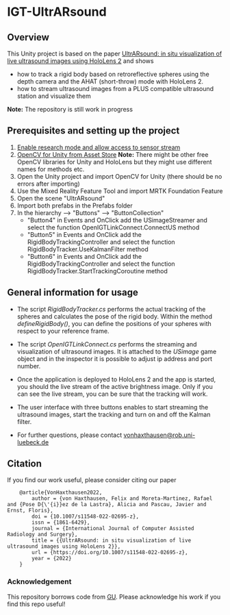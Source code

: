 # IGT-UltrARsound

## Overview
This Unity project is based on the paper [UltrARsound: in situ visualization of live ultrasound images using HoloLens 2](https://link.springer.com/article/10.1007/s11548-022-02695-z) and shows 

- how to track a rigid body based on retroreflective spheres using the depth camera and the AHAT (short-throw) mode with HoloLens 2.
- how to stream ultrasound images from a PLUS compatible ultrasound station and visualize them

**Note:** The repository is still work in progress

## Prerequisites and setting up the project
1. [Enable research mode and allow access to sensor stream](https://docs.microsoft.com/en-us/windows/mixed-reality/develop/advanced-concepts/research-mode#enabling-research-mode-hololens-first-gen-and-hololens-2)
2. [OpenCV for Unity from Asset Store](https://assetstore.unity.com/packages/tools/integration/opencv-for-unity-21088)
**Note:** There might be other free OpenCV libraries for Unity and HoloLens but they might use different names for methods etc.
3. Open the Unity project and import OpenCV for Unity (there should be no errors after importing)
4. Use the Mixed Reality Feature Tool and import MRTK Foundation Feature
5. Open the scene "UltrARsound"
6. Import both prefabs in the Prefabs folder
7. In the hierarchy --> "Buttons" --> "ButtonCollection"
	- "Button4" in Events and OnClick add the USimageStreamer and select the function OpenIGTLinkConnect.ConnectUS method
	- "Button5" in Events and OnClick add the RigidBodyTrackingController and select the function RigidBodyTracker.UseKalmanFilter method
	- "Button6" in Events and OnClick add the RigidBodyTrackingController and select the function RigidBodyTracker.StartTrackingCoroutine method

 


## General information for usage

- The script *RigidBodyTracker.cs* performs the actual tracking of the spheres and calculates the pose of the rigid body. Within the method *defineRigidBody()*, you can define the positions of your spheres with respect to your reference frame.
- The script *OpenIGTLinkConnect.cs* performs the streaming and visualization of ultrasound images. It is attached to the *USimage* game object and in the inspector it is possible to adjust ip address and port number.
- Once the application is deployed to HoloLens 2 and the app is started, you should the live stream of the active brightness image. Only if you can see the live stream, you can be sure that the tracking will work. 
- The user interface with three buttons enables to start streaming the ultrasound images, start the tracking and turn on and off the Kalman filter.
 
- For further questions, please contact vonhaxthausen@rob.uni-luebeck.de

## Citation
If you find our work useful, please consider citing our paper
```
	@article{VonHaxthausen2022,
		author = {von Haxthausen, Felix and Moreta-Martinez, Rafael and {Pose D{\'{i}}ez de la Lastra}, Alicia and Pascau, Javier and Ernst, Floris},
		doi = {10.1007/s11548-022-02695-z},
		issn = {1861-6429},
		journal = {International Journal of Computer Assisted Radiology and Surgery},
		title = {{UltrARsound: in situ visualization of live ultrasound images using HoloLens 2}},
		url = {https://doi.org/10.1007/s11548-022-02695-z},
		year = {2022}
	}

```

### Acknowledgement
This repository borrows code from [GU]. Please acknowledge his work if you find this 
repo useful! 

[GU]: https://github.com/petergu684/HoloLens2-ResearchMode-Unity
